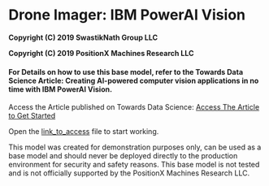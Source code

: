 # Drone Imager: IBM PowerAI Vision
<p><b> Copyright (C) 2019 SwastikNath Group LLC</b></p>
<p><b> Copyright (C) 2019 PositionX Machines Research LLC</b></p>

<h4>For Details on how to use this base model, refer to the Towards Data Science Article: <b> Creating AI-powered computer vision applications in no time with IBM PowerAI Vision</b>.</h4>
  <p> Access the Article published on Towards Data Science: <a href="https://towardsdatascience.com/creating-ai-powered-computer-vision-applications-in-no-time-with-ibm-powerai-vision-33ebe49f4f2e">Access The Article to Get Started </a>
 <p> Open the <a href = "https://github.com/swastiknath/power_ai_vision/blob/master/link_to_access">link_to_access</a> file to start working. </p>


This model was created for demonstration purposes only, can be used as a base model and should never be deployed directly to the production environment for security and safety reasons. This base model is not tested and is not officially supported by the PositionX Machines Research LLC. 


